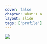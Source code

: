 ```yaml
---
cover: false
chapter: What's a
layout: slide
tags: ['profile']
---
```


<img class="no-stretch" src="assets/octicons/person.png">
